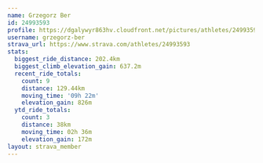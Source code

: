 ```yaml
---
name: Grzegorz Ber
id: 24993593
profile: https://dgalywyr863hv.cloudfront.net/pictures/athletes/24993593/7453165/11/large.jpg
username: grzegorz-ber
strava_url: https://www.strava.com/athletes/24993593
stats:
  biggest_ride_distance: 202.4km
  biggest_climb_elevation_gain: 637.2m
  recent_ride_totals:
    count: 9
    distance: 129.44km
    moving_time: '09h 22m'
    elevation_gain: 826m
  ytd_ride_totals:
    count: 3
    distance: 38km
    moving_time: 02h 36m
    elevation_gain: 172m
layout: strava_member
--- 
```

